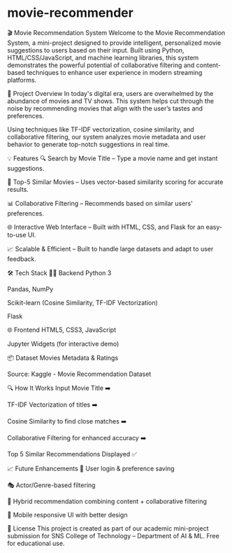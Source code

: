 # movie-recommender

🎬 Movie Recommendation System Welcome to the Movie Recommendation System, a mini-project designed to provide intelligent, personalized movie suggestions to users based on their input. Built using Python, HTML/CSS/JavaScript, and machine learning libraries, this system demonstrates the powerful potential of collaborative filtering and content-based techniques to enhance user experience in modern streaming platforms.

🚀 Project Overview In today's digital era, users are overwhelmed by the abundance of movies and TV shows. This system helps cut through the noise by recommending movies that align with the user’s tastes and preferences.

Using techniques like TF-IDF vectorization, cosine similarity, and collaborative filtering, our system analyzes movie metadata and user behavior to generate top-notch suggestions in real time.

💡 Features 🔍 Search by Movie Title – Type a movie name and get instant suggestions.

🎯 Top-5 Similar Movies – Uses vector-based similarity scoring for accurate results.

📊 Collaborative Filtering – Recommends based on similar users' preferences.

🌐 Interactive Web Interface – Built with HTML, CSS, and Flask for an easy-to-use UI.

📈 Scalable & Efficient – Built to handle large datasets and adapt to user feedback.

🛠️ Tech Stack 👨‍💻 Backend Python 3

Pandas, NumPy

Scikit-learn (Cosine Similarity, TF-IDF Vectorization)

Flask

🌐 Frontend HTML5, CSS3, JavaScript

Jupyter Widgets (for interactive demo)

📦 Dataset Movies Metadata & Ratings

Source: Kaggle - Movie Recommendation Dataset

🔍 How It Works Input Movie Title ➡️

TF-IDF Vectorization of titles ➡️

Cosine Similarity to find close matches ➡️

Collaborative Filtering for enhanced accuracy ➡️

Top 5 Similar Recommendations Displayed ✅

📈 Future Enhancements 🔐 User login & preference saving

🎭 Actor/Genre-based filtering

🤝 Hybrid recommendation combining content + collaborative filtering

📱 Mobile responsive UI with better design

📜 License This project is created as part of our academic mini-project submission for SNS College of Technology – Department of AI & ML. Free for educational use.
